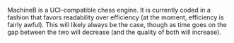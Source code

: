 MachineB is a UCI-compatible chess engine. It is currently coded in a fashion that favors readability over efficiency (at the moment, efficiency is fairly awful). This will likely always be the case, though as time goes on the gap between the two will decrease (and the quality of both will increase).